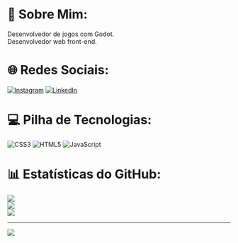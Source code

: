 # 💫 Sobre Mim:
Desenvolvedor de jogos com Godot.<br>Desenvolvedor web front-end.


# 🌐 Redes Sociais:
[![Instagram](https://img.shields.io/badge/Instagram-%23E4405F.svg?logo=Instagram&logoColor=white)](https://instagram.com/lynkoncosta) [![LinkedIn](https://img.shields.io/badge/LinkedIn-%230077B5.svg?logo=linkedin&logoColor=white)](https://linkedin.com/in/lynkon-costa-059032343) 

# 💻 Pilha de Tecnologias:
![CSS3](https://img.shields.io/badge/css3-%231572B6.svg?style=for-the-badge&logo=css3&logoColor=white) ![HTML5](https://img.shields.io/badge/html5-%23E34F26.svg?style=for-the-badge&logo=html5&logoColor=white) ![JavaScript](https://img.shields.io/badge/javascript-%23323330.svg?style=for-the-badge&logo=javascript&logoColor=%23F7DF1E)
# 📊 Estatísticas do GitHub:
![](https://github-readme-stats.vercel.app/api?username=Lynkote&theme=nightowl&hide_border=false&include_all_commits=false&count_private=false)<br/>
![](https://nirzak-streak-stats.vercel.app/?user=Lynkote&theme=nightowl&hide_border=false)<br/>
![](https://github-readme-stats.vercel.app/api/top-langs/?username=Lynkote&theme=nightowl&hide_border=false&include_all_commits=false&count_private=false&layout=compact)

---
[![](https://visitcount.itsvg.in/api?id=Lynkote&icon=0&color=0)](https://visitcount.itsvg.in)

<!-- Proudly created with GPRM ( https://gprm.itsvg.in ) -->
